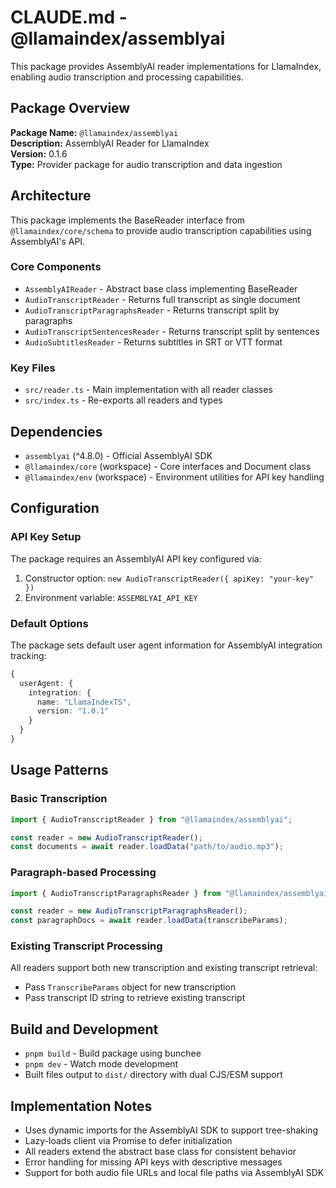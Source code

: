 # CLAUDE.md - @llamaindex/assemblyai

This package provides AssemblyAI reader implementations for LlamaIndex, enabling audio transcription and processing capabilities.

## Package Overview

**Package Name:** `@llamaindex/assemblyai`  
**Description:** AssemblyAI Reader for LlamaIndex  
**Version:** 0.1.6  
**Type:** Provider package for audio transcription and data ingestion

## Architecture

This package implements the BaseReader interface from `@llamaindex/core/schema` to provide audio transcription capabilities using AssemblyAI's API.

### Core Components

- `AssemblyAIReader` - Abstract base class implementing BaseReader<Document>
- `AudioTranscriptReader` - Returns full transcript as single document
- `AudioTranscriptParagraphsReader` - Returns transcript split by paragraphs
- `AudioTranscriptSentencesReader` - Returns transcript split by sentences
- `AudioSubtitlesReader` - Returns subtitles in SRT or VTT format

### Key Files

- `src/reader.ts` - Main implementation with all reader classes
- `src/index.ts` - Re-exports all readers and types

## Dependencies

- `assemblyai` (^4.8.0) - Official AssemblyAI SDK
- `@llamaindex/core` (workspace) - Core interfaces and Document class
- `@llamaindex/env` (workspace) - Environment utilities for API key handling

## Configuration

### API Key Setup

The package requires an AssemblyAI API key configured via:

1. Constructor option: `new AudioTranscriptReader({ apiKey: "your-key" })`
2. Environment variable: `ASSEMBLYAI_API_KEY`

### Default Options

The package sets default user agent information for AssemblyAI integration tracking:

```typescript
{
  userAgent: {
    integration: {
      name: "LlamaIndexTS",
      version: "1.0.1"
    }
  }
}
```

## Usage Patterns

### Basic Transcription

```typescript
import { AudioTranscriptReader } from "@llamaindex/assemblyai";

const reader = new AudioTranscriptReader();
const documents = await reader.loadData("path/to/audio.mp3");
```

### Paragraph-based Processing

```typescript
import { AudioTranscriptParagraphsReader } from "@llamaindex/assemblyai";

const reader = new AudioTranscriptParagraphsReader();
const paragraphDocs = await reader.loadData(transcribeParams);
```

### Existing Transcript Processing

All readers support both new transcription and existing transcript retrieval:

- Pass `TranscribeParams` object for new transcription
- Pass transcript ID string to retrieve existing transcript

## Build and Development

- `pnpm build` - Build package using bunchee
- `pnpm dev` - Watch mode development
- Built files output to `dist/` directory with dual CJS/ESM support

## Implementation Notes

- Uses dynamic imports for the AssemblyAI SDK to support tree-shaking
- Lazy-loads client via Promise to defer initialization
- All readers extend the abstract base class for consistent behavior
- Error handling for missing API keys with descriptive messages
- Support for both audio file URLs and local file paths via AssemblyAI SDK
